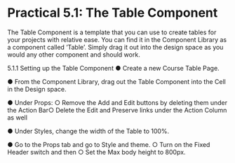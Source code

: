 # Practical 5.1: The Table Component

The Table Component is a template that you can use to create tables for your projects with relative ease. You can find it in the Component Library as a component called ‘Table’. Simply drag it out into the design space as you would any other component and should work.





5.1.1 Setting up the Table Component 
	● Create a new Course Table Page.

● From the Component Library, drag out the Table Component into the Cell in the Design 	space.







● Under Props: 
○ Remove the Add and Edit buttons by deleting them under the Action Bar○ Delete the Edit and Preserve links under the Action Column as well

● Under Styles, change the width of the Table to 100%.







● Go to the Props tab and go to Style and theme. ○ Turn on the Fixed Header switch and then ○ Set the Max body height to 800px.







